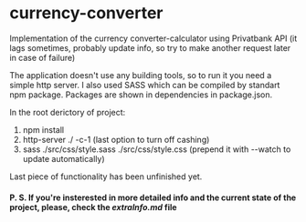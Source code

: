 # currency-converter

Implementation of the currency converter-calculator using Privatbank API (it lags sometimes, probably update info, so try to make another request later in case of failure)

The application doesn't use any building tools, so to run it you need a simple http server. I also used SASS which can be compiled by standart npm package. 
Packages are shown in dependencies in package.json.

In the root derictory of project:

1. npm install
2. http-server ./ -c-1 (last option to turn off cashing)
3. sass ./src/css/style.sass  ./src/css/style.css (prepend it with --watch to update automatically) 

Last piece of functionality has been unfinished yet.

#### P. S. If you're insterested in more detailed info and the current state of the project, please, check the _extraInfo.md_ file 

